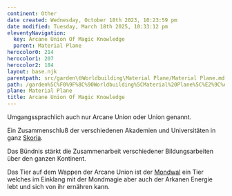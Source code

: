 ```yaml
---
continent: Other
date created: Wednesday, October 18th 2023, 10:23:59 pm
date modified: Tuesday, March 18th 2025, 10:33:12 pm
eleventyNavigation:
  key: Arcane Union Of Magic Knowledge
  parent: Material Plane
herocolor0: 214
herocolor1: 207
herocolor2: 184
layout: base.njk
parentpath: src/garden\🌐Worldbuilding\Material Plane/Material Plane.md
path: /garden%5C%F0%9F%8C%90Worldbuilding%5CMaterial%20Plane%5C%E2%9C%A8%20Other%5CFactions/Arcane%20Union%20Of%20Magic%20Knowledge/
plane: Material Plane
title: Arcane Union Of Magic Knowledge
---
```


Umgangssprachlich auch nur Arcane Union oder Union genannt. 

Ein Zusammenschluß der verschiedenen Akademien und Universitäten in ganz [Skoria](/garden/%F0%9F%8C%90Worldbuilding/Skoria). 

Das Bündnis stärkt die Zusammenarbeit verschiedener Bildungsarbeiten über den ganzen Kontinent. 

Das Tier auf dem Wappen der Arcane Union ist der [Mondwal](/garden/%F0%9F%8C%90Worldbuilding/Material%20Plane/%E2%9C%A8%20Other/Animals%20and%20Monsters/Mondwal) ein Tier welches im Einklang mit der Mondmagie aber auch der Arkanen Energie lebt und sich von ihr ernähren kann.